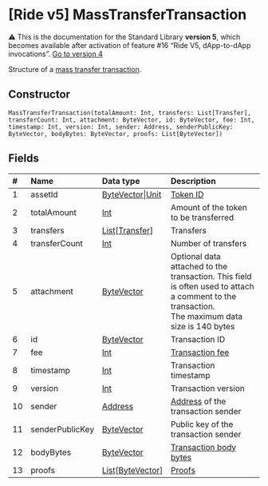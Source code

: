 # [Ride v5] MassTransferTransaction

:warning: This is the documentation for the Standard Library **version 5**, which becomes available after activation of feature #16 “Ride V5, dApp-to-dApp invocations”. [Go to version 4](/en/ride/structures/transaction-structures/mass-transfer-transaction)

Structure of a [mass transfer transaction](/en/blockchain/transaction-type/mass-transfer-transaction).

## Constructor

``` ride
MassTransferTransaction(totalAmount: Int, transfers: List[Transfer], transferCount: Int, attachment: ByteVector, id: ByteVector, fee: Int, timestamp: Int, version: Int, sender: Address, senderPublicKey: ByteVector, bodyBytes: ByteVector, proofs: List[ByteVector])
```

## Fields

| # | Name | Data type | Description |
| :--- | :--- | :--- | :--- |
| 1 | assetId | [ByteVector](/en/ride/v5/data-types/byte-vector)&#124;[Unit](/en/ride/v5/data-types/unit) | [Token ID](/en/blockchain/token/token-id) |
| 2 | totalAmount | [Int](/en/ride/v5/data-types/int) | Amount of the token to be transferred |
| 3 | transfers | [List](/en/ride/v5/data-types/list)[[Transfer](/en/ride/v5/structures/common-structures/transfer)] | Transfers |
| 4 | transferCount | [Int](/en/ride/v5/data-types/int) | Number of transfers |
| 5 | attachment | [ByteVector](/en/ride/v5/data-types/byte-vector) | Optional data attached to the transaction. This field is often used to attach a comment to the transaction.<br>The maximum data size is 140 bytes |
| 6 | id | [ByteVector](/en/ride/v5/data-types/byte-vector) | Transaction ID |
| 7 | fee | [Int](/en/ride/v5/data-types/int) | [Transaction fee](/en/blockchain/transaction/transaction-fee) |
| 8 | timestamp | [Int](/en/ride/v5/data-types/int) | Transaction timestamp |
| 9 | version | [Int](/en/ride/v5/data-types/int) | Transaction version |
| 10 | sender | [Address](/en/ride/v5/structures/common-structures/address) | [Address](/en/blockchain/account/address) of the transaction sender |
| 11 | senderPublicKey | [ByteVector](/en/ride/v5/data-types/byte-vector) | Public key of the transaction sender |
| 12 | bodyBytes | [ByteVector](/en/ride/v5/data-types/byte-vector) | [Transaction body bytes](/en/blockchain/glossary#t) |
| 13 | proofs | [List](/en/ride/v5/data-types/list)[[ByteVector](/en/ride/v5/data-types/byte-vector)] | [Proofs](/en/blockchain/transaction/transaction-proof) |
